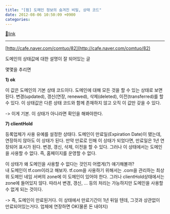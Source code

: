```yaml
---
title: "[펌] 도메인 정보의 숨겨진 비밀, 상태 코드"
date: 2012-08-06 10:50:09 +0900
categories: 
---
```

[🔗link](http://www.mins01.com/mh/tech/read/791)
***


[http://cafe.naver.com/comtuo/82](http://cafe.naver.com/comtuo/82)  


도메인의 상태값에 대한 설명이 잘 되어있는 글

몇몇을 추리면

  
  
**1) ok**  
  
이 값은 도메인의 기본 상태 코드이다. 도메인에 대해 모든 것을 할 수 있는 상태로 보면 된다. 변경(updated), 갱신(연장, renewed), 삭제(deleted), 이전(transferred)를 할 수 있다. 이 상태값은 다른 상태 코드와 함께 존재하지 않고 오직 이 값만 갖을 수 있다.

-&gt; 이게 기본. 이 상태가 아니라면 확인을 해봐야한다.

  
**7) clientHold**  
  
등록업체가 사용 유예를 설정한 상태다. 도메인이 만료일(Expiration Date)이 됐는데, 연장하지 않아도 이 상태가 된다. 만약 만료로 인해 이 상태가 되었다면, 만료일은 1년 연장되어 표시가 된다. 변경, 갱신, 삭제, 이전을 할 수 있다. 그러나 이 상태에서는 도메인을 사용할 수 없다. 즉, 홈페이지를 운영할 수 없다.  
  
이 상태가 왜 도메인을 사용할 수 없다는 것인지 어렵게(?) 얘기해볼까?  
내 도메인이 tf.com이라고 해보자. tf.com을 사용하기 위해서는 .com을 관리하는 최상위 도메인 네임 서버의 zone에 이 도메인이 있어야 한다. 그러나 clientHold상태에서는 zone에 들어있지 않다. 따라서 변경, 갱신, ... 등의 처리는 가능하지만 도메인을 사용할 수 없게 되는 것이다.  


-&gt; 즉, 도메인이 만료된거다. 이 상태에서 만료기간이 1년 뒤일 텐데, 그것과 상관없이 만료되어있는거다. 업체에 연장하면 OK(물론 돈 내야지)

  

